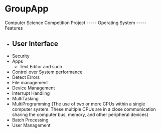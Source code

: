 # GroupApp
Computer Science Competition Project
----- Operating System -----
Features
  - User Interface
    - 
  - Security
  - Apps
    - Text Editor and such
  - Control over System performance
  - Detect Errors
  - File management
  - Device Management
  - Interrupt Handling
  - MultiTasking
  - MultiProgramming (The use of two or more CPUs within a single computer system. These multiple CPUs are in a close communication sharing the computer bus, memory, and other peripheral devices)
  - Batch Processing
  - User Management

